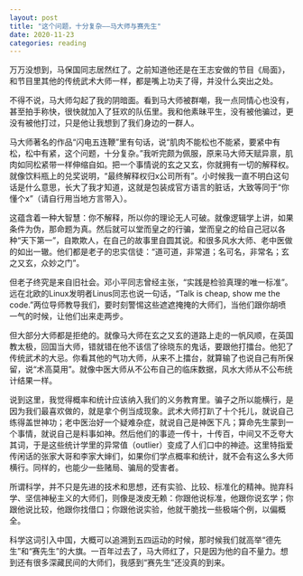 ```yaml
---
layout: post
title: "这个问题，十分复杂——马大师与赛先生"
date: 2020-11-23
categories: reading
---
```


万万没想到，马保国同志居然红了。之前知道他还是在王志安做的节目《局面》，和节目里其他的传统武术大师一样，都是嘴上功夫了得，并没什么突出之处。

不得不说，马大师勾起了我的阴暗面。看到马大师被群嘲，我一点同情心也没有，甚至拍手称快，很快就加入了狂欢的队伍里。我和他素昧平生，没有被他骗过，更没有被他打过，只是他让我想到了我们身边的一群人。

马大师著名的作品“闪电五连鞭”里有句话，说“肌肉不能松也不能紧，要紧中有松，松中有紧，这个问题，十分复杂。”我听完颇为佩服，原来马大师天赋异禀，肌肉如同松紧带一样伸缩自如。把一个事情说的玄之又玄，你就拥有一切的解释权。就像饮料瓶上的兑奖说明，“最终解释权归x公司所有”。小时候我一直不明白这句话是什么意思，长大了我才知道，这就是包装成官方语言的脏话，大致等同于“你懂个x”（请自行用当地方言带入）。

这蕴含着一种大智慧：你不解释，所以你的理论无人可破。就像逻辑学上讲，如果条件为伪，那命题为真。然后就可以堂而皇之的行骗，堂而皇之的给自己冠以各种“天下第一”，自欺欺人，在自己的故事里自圆其说。和很多风水大师、老中医做的如出一辙。他们都是老子的忠实信徒：“道可道，非常道；名可名，非常名；玄之又玄，众妙之门”。

但老子终究是来自旧社会。邓小平同志曾经主张，“实践是检验真理的唯一标准”。远在北欧的Linux发明者Linus同志也说一句话，“Talk is cheap, show me the code.”两位导师教导我们，要时刻警惕这些遮遮掩掩的大师们，当他们跟你胡喷一气的时候，让他们出来走两步。

但大部分大师都是拒绝的。就像马大师在玄之又玄的道路上走的一帆风顺，在英国教太极，回国当大师，错就错在他不该信了徐晓东的鬼话，要跟他打擂台。他犯了传统武术的大忌。你看其他的气功大师，从来不上擂台，就算输了也说自己有所保留，说“术高莫用”。就像中医大师从不公布自己的临床数据，风水大师从不公布统计结果一样。

说到这里，我觉得概率和统计应该纳入我们的义务教育里。骗子之所以能横行，是因为我们最喜欢做的，就是拿个例当成现象。武术大师打趴了十个托儿，就说自己练得盖世神功；老中医治好一个疑难杂症，就说自己是神医下凡；算命先生蒙到一个事情，就说自己是料事如神。然后他们的事迹一传十，十传百，中间又不乏夸大其词，于是这些统计学里的异常值（outlier）变成了人们口中的神迹。这里特指爱传闲话的张家大哥和李家大婶们，如果你们学点概率和统计，就不会有这么多大师横行。同样的，也能少一些赌局、骗局的受害者。

所谓科学，并不只是先进的技术和思想，还有实验、比较、标准化的精神。抛弃科学、坚信神秘主义的大师们，则像是泼皮无赖：你跟他说标准，他跟你说玄学；你跟他说比较，他跟你找借口；你跟他说实验，他就干脆找一些极端个例，以偏概全。

科学这词引入中国，大概可以追溯到五四运动的时候，那时候我们就高举“德先生”和“赛先生”的大旗。一百年过去了，马大师红了，只是因为他的自不量力。想到还有很多深藏民间的大师们，我感到“赛先生”还没真的到来。
